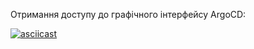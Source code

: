 Отримання доступу до графічного інтерфейсу ArgoCD:

[![asciicast](https://asciinema.org/a/YYA6G9jJR0yC83HcsnV17DkIO.svg)](https://asciinema.org/a/YYA6G9jJR0yC83HcsnV17DkIO)

